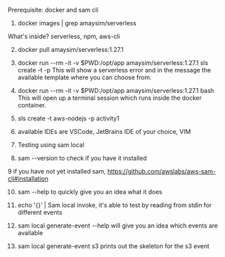 Prerequisite: docker and sam cli

1. docker images | grep amaysim/serverless

What's inside? serverless, npm, aws-cli

2. docker pull amaysim/serverless:1.27.1

3. docker run --rm -it -v $PWD:/opt/app amaysim/serverless:1.27.1 sls create -t -p
This will show a serverless error and in the message the available template where you can choose from.

4. docker run --rm -it -v $PWD:/opt/app amaysim/serverless:1.27.1 bash
This will open up a terminal session which runs inside the docker container.

5. sls create -t aws-nodejs -p activity1

6. available IDEs are VSCode, JetBrains IDE of your choice, VIM

7. Testing using sam local

8. sam --version to check if you have it installed

9 if you have not yet installed sam, https://github.com/awslabs/aws-sam-cli#installation

10. sam --help to quickly give you an idea what it does

11. echo '{}' | Sam local invoke, it's able to test by reading from stdin for different events

12. sam local generate-event --help will give you an idea which events are available

13. sam local generate-event s3 prints out the skeleton for the s3 event


